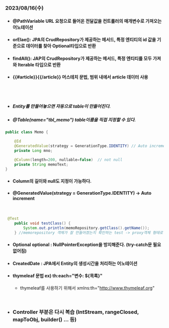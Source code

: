 ### 2023/08/16(수)
* #### @PathVariable URL 요청으로 들어온 전달값을 컨트롤러의 매개변수로 가져오는 어노테이션
* #### orElae(): JPA의 CrudRepository가 제공하는 메서드, 특정 엔티티의 id 값을 기준으로 데이터를 찾아 Optional타입으로 반환
* #### findAll(): JAP의 CrudRepository가 제공하는 메서드, 특정 엔티티를 모두 가져와 Iterable 타입으로 반환
* #### {{#article}}{{/article}} 머스테치 문법, 범위 내에서 article 데이터 사용

<br>
<br>

* ##### Entity를 만들어놓으면 자동으로 table이 만들어진다.
* ##### @Table(name="tbl_memo") table이름을 직접 지정할 수 있다.


```java
public class Memo {

    @Id
    @GeneratedValue(strategy = GenerationType.IDENTITY) // Auto increment
    private Long mno;

    @Column(length=200, nullable=false)  // not null
    private String memoText;
}
```

* #### Column의 길이와 null도 지정이 가능하다.<br>
* #### @GeneratedValue(strategy = GenerationType.IDENTITY) -> Auto increment

<br>

```java
 @Test
    public void testClass() {
        System.out.println(memoRepository.getClass().getName());
    } //memorepository 객체가 잘 만들어졌는지 확인하는 test -> proxy객체 형태로 만들어진다.(jdk.proxy3.$Proxy119)
```

* #### Optional<T> optional :  NullPointerException을 방지해준다. (try-catch문 필요없어짐)
* #### CreatedDate : JPA에서 Entity의 생성시간을 처리하는 어노테이션
* #### thymeleaf 문법  ex) th:each="변수: ${목록}"
  * thymeleaf를 사용하기 위해서 xmlns:th="http://www.thymeleaf.org"
  
<br>

* ### Controller 부분은 다시 복습 (IntStream, rangeClosed, mapToObj, builder() ... 등)
